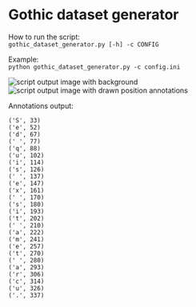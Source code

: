 # Gothic dataset generator

How to run the script:  
``gothic_dataset_generator.py [-h] -c CONFIG``  

Example:  
``python gothic_dataset_generator.py -c config.ini``
  
![script output image with background](https://github.com/xkissm00/gothic_dataset_generator/blob/master/image.png)
![script output image with drawn position annotations](https://github.com/xkissm00/gothic_dataset_generator/blob/master/image_annotated.png)

Annotations output:

``('S', 33)``  
``('e', 52)``  
``('d', 67)``  
``(' ', 77)``  
``('q', 88)``  
``('u', 102)``  
``('i', 114)``  
``('s', 126)``  
``(' ', 137)``  
``('e', 147)``  
``('x', 161)``  
``(' ', 170)``  
``('s', 180)``  
``('i', 193)``  
``('t', 202)``  
``(' ', 210)``  
``('a', 222)``  
``('m', 241)``  
``('e', 257)``  
``('t', 270)``  
``(' ', 280)``  
``('a', 293)``  
``('r', 306)``  
``('c', 314)``  
``('u', 326)``  
``('.', 337)``  
